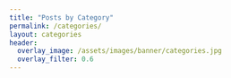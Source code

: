 ```yaml
---
title: "Posts by Category"
permalink: /categories/
layout: categories
header:
  overlay_image: /assets/images/banner/categories.jpg
  overlay_filter: 0.6
---
```

